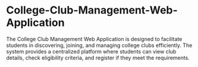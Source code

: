 # College-Club-Management-Web-Application
The College Club Management Web Application is designed to facilitate students in discovering, joining, and managing college clubs efficiently. The system provides a centralized platform where students can view club details, check eligibility criteria, and register if they meet the requirements.
